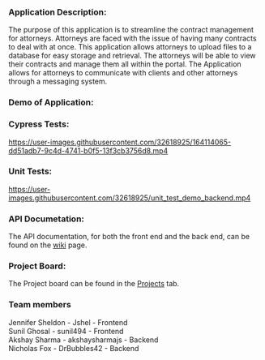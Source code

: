 ### Application Description:
The purpose of this application is to streamline the contract management for attorneys. Attorneys are faced with the issue of having many contracts to deal with at once. This application allows attorneys to upload files to a database for easy storage and retrieval. The attorneys will be able to view their contracts and manage them all within the portal. The Application allows for attorneys to communicate with clients and other attorneys through a messaging system.

### Demo of Application:

### Cypress Tests:
https://user-images.githubusercontent.com/32618925/164114065-dd51adb7-9c4d-4741-b0f5-13f3cb3756d8.mp4

### Unit Tests:
https://user-images.githubusercontent.com/32618925/unit_test_demo_backend.mp4

### API Documetation:
The API documentation, for both the front end and the back end, can be found on the [wiki](https://github.com/Jshel/CEN5035Project/wiki) page.

### Project Board:
The Project board can be found in the [Projects](https://github.com/Jshel/CEN5035Project/projects/1) tab.

### Team members
Jennifer Sheldon - Jshel - Frontend   
Sunil Ghosal - sunil494 - Frontend   
Akshay Sharma - akshaysharmajs - Backend   
Nicholas Fox - DrBubbles42 - Backend   
